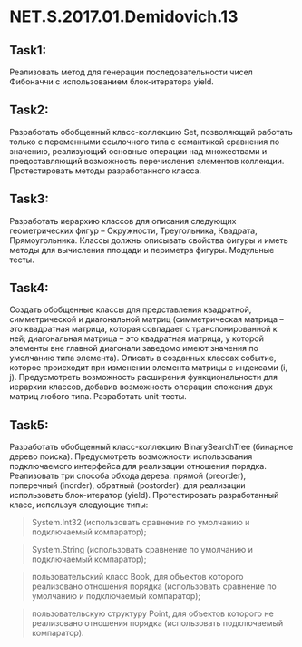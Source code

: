 # NET.S.2017.01.Demidovich.13

## Task1:
Реализовать метод для генерации  последовательности чисел Фибоначчи с использованием блок-итератора yield.

## Task2:
Разработать обобщенный класс-коллекцию Set, позволяющий работать только с переменными ссылочного типа с семантикой сравнения по значению, 
реализующий основные операции над множествами и предоставляющий возможность перечисления элементов коллекции. Протестировать методы 
разработанного класса.

## Task3:
Разработать иерархию классов для описания следующих геометрических фигур – Окружности, Треугольника, Квадрата, Прямоугольника. Классы должны 
описывать свойства фигуры и иметь методы для вычисления площади и периметра фигуры. Модульные тесты.

## Task4:
Создать обобщенные классы для представления квадратной, симметрической и диагональной матриц (симметрическая матрица – это квадратная 
матрица, которая совпадает с транспонированной к ней; диагональная матрица – это квадратная матрица, у которой элементы вне главной 
диагонали заведомо имеют значения по умолчанию типа элемента). Описать в созданных классах событие, которое происходит при изменении
элемента матрицы с индексами (i, j).  Предусмотреть возможность расширения функциональности для иерархии классов, добавив возможность 
операции сложения двух матриц любого типа. Разработать unit-тесты.

## Task5:
Разработать обобщенный класс-коллекцию BinarySearchTree (бинарное дерево поиска). Предусмотреть возможности использования подключаемого интерфейса для реализации отношения порядка. Реализовать три способа обхода дерева: прямой (preorder), поперечный (inorder), обратный (postorder): для реализации использовать блок-итератор (yield). Протестировать разработанный класс, используя следующие типы:
>System.Int32 (использовать сравнение по умолчанию и подключаемый компаратор);

>System.String (использовать сравнение по умолчанию и подключаемый компаратор); 

>пользовательский класс Book, для объектов которого реализовано отношения порядка (использовать сравнение по умолчанию и подключаемый компаратор); 

>пользовательскую структуру Point, для объектов которого не реализовано отношения порядка (использовать подключаемый компаратор).
